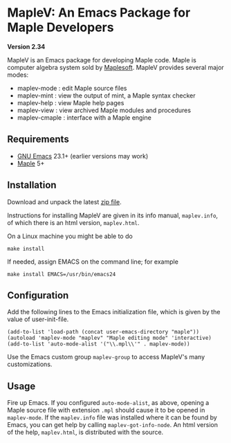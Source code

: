 <!--*- markdown -*-->
MapleV:  An Emacs Package for Maple Developers
==============================================

**Version 2.34**

MapleV is an Emacs package for developing Maple code.
Maple is computer algebra system sold by [Maplesoft](http://www.maplesoft.com/).
MapleV provides several major modes:

 - maplev-mode : edit Maple source files
 - maplev-mint : view the output of mint, a Maple syntax checker
 - maplev-help : view Maple help pages
 - maplev-view : view archived Maple modules and procedures
 - maplev-cmaple : interface with a Maple engine

Requirements
------------

* [GNU Emacs](https://www.gnu.org/software/emacs/) 23.1+ (earlier versions may work)
* [Maple](https://www.maplesoft.com) 5+

Installation
------------

Download and unpack the latest [zip file](https://github.com/JoeRiel/maplev/archive/master.zip).

Instructions for installing MapleV are given in its info manual, `maplev.info`,
of which there is an html version, `maplev.html`.

On a Linux machine you might be able to do

    make install

If needed, assign EMACS on the command line; for example

	make install EMACS=/usr/bin/emacs24

Configuration
-------------

Add the following lines to the Emacs initialization file, which is
given by the value of user-init-file.

	(add-to-list 'load-path (concat user-emacs-directory "maple"))
	(autoload 'maplev-mode "maplev" "Maple editing mode" 'interactive)
	(add-to-list 'auto-mode-alist '("\\.mpl\\'" . maplev-mode))
								 
Use the Emacs custom group `maplev-group` to access MapleV's many customizations.

Usage
-----

Fire up Emacs.  If you configured `auto-mode-alist`, as above, opening
a Maple source file with extension `.mpl` should cause it to be opened
in `maplev-mode`.  If the `maplev.info` file was installed where it
can be found by Emacs, you can get help by calling
`maplev-got-info-node`.  An html version of the help, `maplev.html`,
is distributed with the source.
